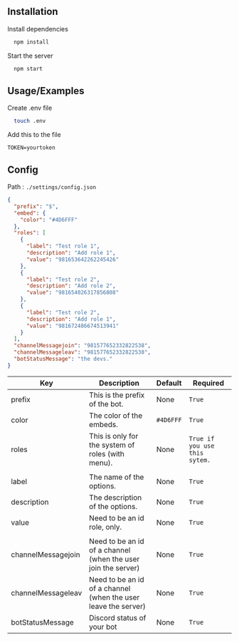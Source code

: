 ## Installation

Install dependencies

```bash
  npm install
```

Start the server

```bash
  npm start
```

## Usage/Examples

Create .env file

```bash
  touch .env
```

Add this to the file

```text
TOKEN=yourtoken
```

## Config

Path : `./settings/config.json`

````json
{
  "prefix": "$",
  "embed": {
    "color": "#4D6FFF"
  },
  "roles": [
    {
      "label": "Test role 1",
      "description": "Add role 1",
      "value": "981653642262245426"
    },
    {
      "label": "Test role 2",
      "description": "Add role 2",
      "value": "981654026317856808"
    },
    {
      "label": "Test role 2",
      "description": "Add role 1",
      "value": "981672486674513941"
    }
  ],
  "channelMessagejoin": "981577652332822538",
  "channelMessageleav": "981577652332822538",
  "botStatusMessage": "the devs."
}
````


| Key | Description                                                    | Default | Required                     |
|---|----------------------------------------------------------------|------|------------------------------|
| prefix | This is the prefix of the bot.                                 | None | `True`                       |
| color | The color of the embeds.                                       | `#4D6FFF` | `True`                       |
| roles | This is only for the system of roles (with menu).              | None | `True if you use this sytem.` |
|  |                                                                |    |  |
| label | The name of the options.                                       | None | `True`                       |
| description | The description of the options.                                | None | `True`                         |
| value | Need to be an id role, only.                                   | None | `True`                         |
|  |                                                                |    |  |
| channelMessagejoin | Need to be an id of a channel (when the user join the server)  | None | `True`                         |
| channelMessageleav | Need to be an id of a channel (when the user leave the server) | None | `True`                         |
| botStatusMessage | Discord status of your bot                                     | None | `True`                         |



